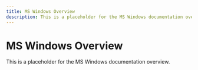 ```yaml
---
title: MS Windows Overview
description: This is a placeholder for the MS Windows documentation overview
---
```


# MS Windows Overview

This is a placeholder for the MS Windows documentation overview.
